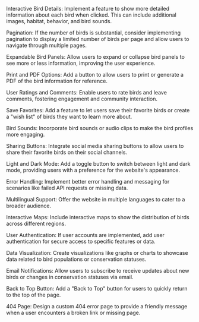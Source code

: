 Interactive Bird Details: Implement a feature to show more detailed information about each bird when clicked. This can include additional images, habitat, behavior, and bird sounds.

Pagination: If the number of birds is substantial, consider implementing pagination to display a limited number of birds per page and allow users to navigate through multiple pages.

Expandable Bird Panels: Allow users to expand or collapse bird panels to see more or less information, improving the user experience.

Print and PDF Options: Add a button to allow users to print or generate a PDF of the bird information for reference.

User Ratings and Comments: Enable users to rate birds and leave comments, fostering engagement and community interaction.

Save Favorites: Add a feature to let users save their favorite birds or create a "wish list" of birds they want to learn more about.

Bird Sounds: Incorporate bird sounds or audio clips to make the bird profiles more engaging.

Sharing Buttons: Integrate social media sharing buttons to allow users to share their favorite birds on their social channels.

Light and Dark Mode: Add a toggle button to switch between light and dark mode, providing users with a preference for the website's appearance.

Error Handling: Implement better error handling and messaging for scenarios like failed API requests or missing data.

Multilingual Support: Offer the website in multiple languages to cater to a broader audience.

Interactive Maps: Include interactive maps to show the distribution of birds across different regions.

User Authentication: If user accounts are implemented, add user authentication for secure access to specific features or data.

Data Visualization: Create visualizations like graphs or charts to showcase data related to bird populations or conservation statuses.

Email Notifications: Allow users to subscribe to receive updates about new birds or changes in conservation statuses via email.

Back to Top Button: Add a "Back to Top" button for users to quickly return to the top of the page.

404 Page: Design a custom 404 error page to provide a friendly message when a user encounters a broken link or missing page.

